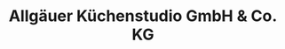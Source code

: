 ---
title: "Allgäuer Küchenstudio GmbH & Co. KG"
url: /aichstetten/allgaeuer-kuechenstudio-gmbh-und-co-kg/
shop: Küchen
---